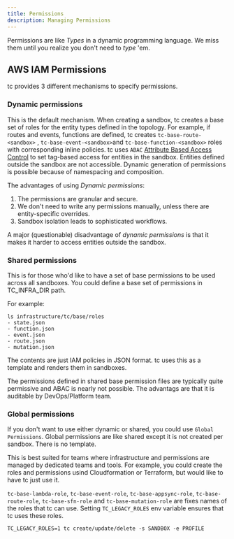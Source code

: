 ```yaml
---
title: Permissions
description: Managing Permissions
---
```


Permissions are like _Types_ in a dynamic programming language. We miss them until you realize you don't need to _type_ 'em.


## AWS IAM Permissions

tc provides 3 different mechanisms to specify permissions.

### Dynamic permissions

This is the default mechanism. When creating a sandbox, tc creates a base set of roles for the entity types defined in the topology. For example, if routes and events, functions are defined, tc creates `tc-base-route-<sandbox>` , `tc-base-event-<sandbox>`and `tc-base-function-<sandbox>` roles with corresponding inline policies. tc uses `ABAC` [Attribute Based Access Control](https://docs.aws.amazon.com/IAM/latest/UserGuide/introduction_attribute-based-access-control.html) to set tag-based access for entities in the sandbox. Entities defined outside the sandbox are not accessible. Dynamic generation of permissions is possible because of namespacing and composition.

The advantages of using _Dynamic permissions_:

1. The permissions are granular and secure.
2. We don't need to write any permissions manually, unless there are entity-specific overrides.
3. Sandbox isolation leads to sophisticated workflows.

A major (questionable) disadvantage of _dynamic permissions_ is that it makes it harder to access entities outside the sandbox.


### Shared permissions

This is for those who'd like to have a set of base permissions to be used across all sandboxes. You could define a base set of permissions in TC_INFRA_DIR path.

For example:

```
ls infrastructure/tc/base/roles
- state.json
- function.json
- event.json
- route.json
- mutation.json
```
The contents are just IAM policies in JSON format. tc uses this as a template and renders them in sandboxes.

The permissions defined in shared base permission files are typically quite permissive and ABAC is nearly not possible. The advantags are that it is auditable by DevOps/Platform team.

### Global permissions

If you don't want to use either dynamic or shared, you could use `Global Permissions`. Global permissions are like shared except it is not created per sandbox. There is no template.

This is best suited for teams where infrastructure and permissions are managed by dedicated teams and tools. For example, you could create the roles and permissions usind Cloudformation or Terraform, but would like to have tc just use it.

`tc-base-lambda-role`, `tc-base-event-role`, `tc-base-appsync-role`, `tc-base-route-role`, `tc-base-sfn-role` and `tc-base-mutation-role` are fixes names of the roles that tc can use. Setting `TC_LEGACY_ROLES` env variable ensures that tc uses these roles.

```
TC_LEGACY_ROLES=1 tc create/update/delete -s SANDBOX -e PROFILE

```
